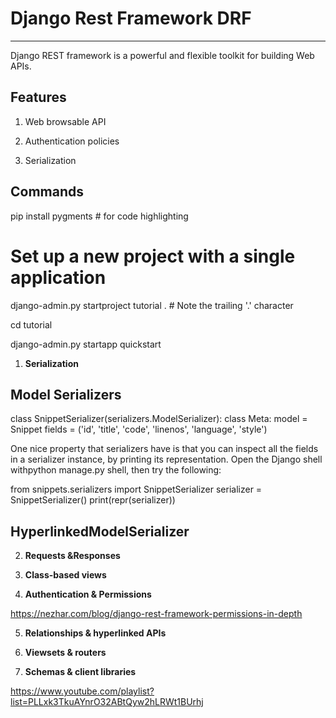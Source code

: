 # Django Rest Framework DRF

---

Django REST framework is a powerful and flexible toolkit for building Web APIs.

## Features

1. Web browsable API

2. Authentication policies

3. Serialization

## Commands

pip install pygments # for code highlighting

# Set up a new project with a single application

django-admin.py startproject tutorial . # Note the trailing '.' character

cd tutorial

django-admin.py startapp quickstart

1. **Serialization**

## Model Serializers

class SnippetSerializer(serializers.ModelSerializer):
class Meta:
model = Snippet
fields = ('id', 'title', 'code', 'linenos', 'language', 'style')

One nice property that serializers have is that you can inspect all the fields in a serializer instance, by printing its representation. Open the Django shell withpython manage.py shell, then try the following:

from snippets.serializers import SnippetSerializer
serializer = SnippetSerializer()
print(repr(serializer))

## HyperlinkedModelSerializer

2. **Requests &Responses**

3. **Class-based views**

4. **Authentication & Permissions**

<https://nezhar.com/blog/django-rest-framework-permissions-in-depth>

5. **Relationships & hyperlinked APIs**

6. **Viewsets & routers**

7. **Schemas & client libraries**

<https://www.youtube.com/playlist?list=PLLxk3TkuAYnrO32ABtQyw2hLRWt1BUrhj>
